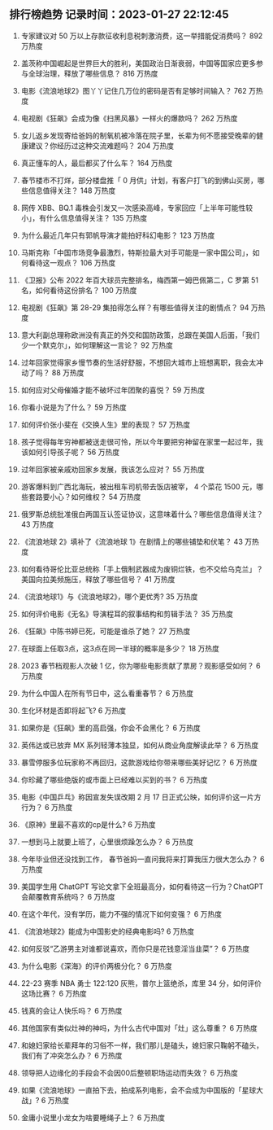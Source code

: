 
## 排行榜趋势 记录时间：2023-01-27 22:12:45
  
  1. 专家建议对 50 万以上存款征收利息税刺激消费，这一举措能促消费吗？ 892 万热度
    
  2. 盖茨称中国崛起是世界巨大的胜利，美国政治日渐衰弱，中国等国家应更多参与全球治理，释放了哪些信息？ 816 万热度
    
  3. 电影《流浪地球2》图丫丫记住几万位的密码是否有足够时间输入？ 762 万热度
    
  4. 电视剧《狂飙》会成为像《扫黑风暴》一样火的爆款吗？ 262 万热度
    
  5. 女儿返乡发现寄给爸妈的制氧机被冷落在院子里，长辈为何不愿接受晚辈的健康建议？你经历过这种交流难题吗？ 204 万热度
    
  6. 真正懂车的人，最后都买了什么车？ 164 万热度
    
  7. 春节楼市不打烊，部分楼盘推「 0 月供」计划，有客户打飞的到佛山买房，哪些信息值得关注？ 148 万热度
    
  8. 网传 XBB、BQ.1 毒株会引发又一次感染高峰，专家回应「上半年可能性较小」，有什么信息值得关注？ 135 万热度
    
  9. 为什么最近几年只有郭帆导演才能拍好科幻电影？ 123 万热度
    
  10. 马斯克称「中国市场竞争最激烈，特斯拉最大对手可能是一家中国公司」，如何看待这一观点？ 106 万热度
    
  11. 《卫报》公布 2022 年百大球员完整排名，梅西第一姆巴佩第二，C 罗第 51 名，如何看待这份排名？ 100 万热度
    
  12. 电视剧《狂飙》第 28-29 集拍得怎么样？有哪些值得关注的剧情点？ 94 万热度
    
  13. 意大利副总理称欧洲没有真正的外交和国防政策，总跟在美国人后面，「我们少一个默克尔」，如何理解这一言论？ 92 万热度
    
  14. 过年回家觉得家乡慢节奏的生活好舒服，不想回大城市上班想离职，我会太冲动了吗？ 88 万热度
    
  15. 如何应对父母催婚才能不破坏过年团聚的喜悦？ 59 万热度
    
  16. 你看小说是为了什么？ 59 万热度
    
  17. 如何评价张小斐在《交换人生》里的表现？ 57 万热度
    
  18. 孩子觉得每年穷神都被送走很可怜，所以今年要把穷神留在家里一起过年，我该如何引导孩子呢？ 56 万热度
    
  19. 过年回家被亲戚劝回家乡发展，我该怎么应对？ 55 万热度
    
  20. 游客爆料到广西北海玩，被出租车司机带去饭店被宰， 4 个菜花 1500 元，哪些套路要小心？如何维权？ 54 万热度
    
  21. 俄罗斯总统批准俄白两国互认签证协议，这意味着什么？哪些信息值得关注？ 43 万热度
    
  22. 《流浪地球 2》填补了《流浪地球 1》在剧情上的哪些铺垫和伏笔？ 43 万热度
    
  23. 如何看待哥伦比亚总统称「手上俄制武器成为废铜烂铁，也不交给乌克兰」？美国向拉美频施压，释放了哪些信号？ 41 万热度
    
  24. 《流浪地球1》与《流浪地球2》，哪个更优秀? 35 万热度
    
  25. 如何评价电影《无名》导演程耳的叙事结构和剪辑手法？ 35 万热度
    
  26. 《狂飙》中陈书婷已死，可能是谁杀了她？ 27 万热度
    
  27. 在球面上任取3点，这3点在同一半球的概率是多少？ 18 万热度
    
  28. 2023 春节档观影人次破 1 亿，你为哪些电影贡献了票房？观影感受如何？ 6 万热度
    
  29. 为什么中国人在所有节日中，这么看重春节？ 6 万热度
    
  30. 生化环材是否即将起飞? 6 万热度
    
  31. 如果你是《狂飙》里的高启强，你会不会黑化？ 6 万热度
    
  32. 英伟达或已放弃 MX 系列轻薄本独显，如何从商业角度解读此举？ 6 万热度
    
  33. 暴雪停服多位玩家称不再回归，这款游戏给你带来哪些美好记忆？ 6 万热度
    
  34. 你珍藏了哪些绝版的或市面上已经难以买到的书？ 6 万热度
    
  35. 电影《中国乒乓》称因宣发失误改期 2 月 17 日正式公映，如何评价这一片方行为？ 6 万热度
    
  36. 《原神》里最不喜欢的cp是什么? 6 万热度
    
  37. 一想到马上就要上班了，心里很烦躁怎么办？ 6 万热度
    
  38. 今年毕业但还没找到工作， 春节爸妈一直问我将来打算我压力很大怎么办？ 6 万热度
    
  39. 美国学生用 ChatGPT 写论文拿下全班最高分，如何看待这一行为？ChatGPT 会颠覆教育系统吗？ 6 万热度
    
  40. 在这个年代，没有学历，能力不强的情况下如何变强？ 6 万热度
    
  41. 《流浪地球2》能成为中国影史的经典电影吗? 6 万热度
    
  42. 如何反驳“乙游男主对谁都说喜欢，而你只是花钱意淫当韭菜”？ 6 万热度
    
  43. 为什么电影《深海》的评价两极分化？ 6 万热度
    
  44. 22-23 赛季 NBA 勇士 122:120 灰熊，普尔上篮绝杀，库里 34 分，如何评价这场比赛？ 6 万热度
    
  45. 钱真的会让人快乐吗？ 6 万热度
    
  46. 其他国家有类似灶神的神吗，为什么古代中国对「灶」这么尊重？ 6 万热度
    
  47. 和媳妇家给长辈拜年的习俗不一样，我们那儿是磕头，媳妇家只鞠躬不磕头，我们有了冲突怎么办？ 6 万热度
    
  48. 领导把人边缘化的手段会不会因00后整顿职场运动而失效？ 6 万热度
    
  49. 如果《流浪地球》一直拍下去，拍成系列电影，会不会成为中国版的「星球大战」? 6 万热度
    
  50. 金庸小说里小龙女为啥要睡绳子上？ 6 万热度
    